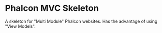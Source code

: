 Phalcon MVC Skeleton
====================

A skeleton for "Multi Module" Phalcon websites. Has the advantage of using "View Models".
